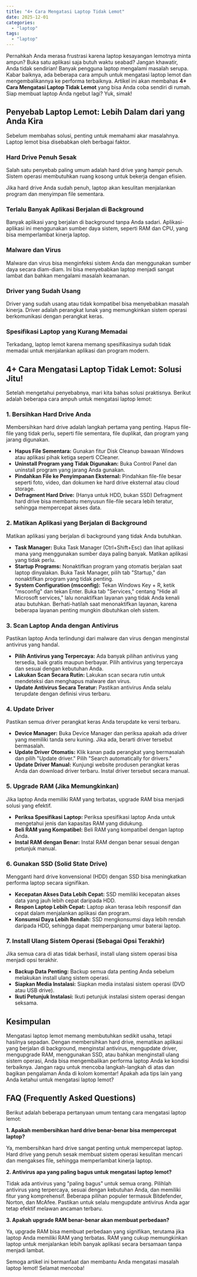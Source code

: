 ```yaml
---
title: "4+ Cara Mengatasi Laptop Tidak Lemot"
date: 2025-12-01
categories: 
  - "laptop"
tags: 
  - "laptop"
---
```


Pernahkah Anda merasa frustrasi karena laptop kesayangan lemotnya minta ampun? Buka satu aplikasi saja butuh waktu seabad? Jangan khawatir, Anda tidak sendirian! Banyak pengguna laptop mengalami masalah serupa. Kabar baiknya, ada beberapa cara ampuh untuk mengatasi laptop lemot dan mengembalikannya ke performa terbaiknya. Artikel ini akan membahas **4+ Cara Mengatasi Laptop Tidak Lemot** yang bisa Anda coba sendiri di rumah. Siap membuat laptop Anda ngebut lagi? Yuk, simak!

## Penyebab Laptop Lemot: Lebih Dalam dari yang Anda Kira

Sebelum membahas solusi, penting untuk memahami akar masalahnya. Laptop lemot bisa disebabkan oleh berbagai faktor.

### Hard Drive Penuh Sesak

Salah satu penyebab paling umum adalah hard drive yang hampir penuh. Sistem operasi membutuhkan ruang kosong untuk bekerja dengan efisien.

Jika hard drive Anda sudah penuh, laptop akan kesulitan menjalankan program dan menyimpan file sementara.

### Terlalu Banyak Aplikasi Berjalan di Background

Banyak aplikasi yang berjalan di background tanpa Anda sadari. Aplikasi-aplikasi ini menggunakan sumber daya sistem, seperti RAM dan CPU, yang bisa memperlambat kinerja laptop.

### Malware dan Virus

Malware dan virus bisa menginfeksi sistem Anda dan menggunakan sumber daya secara diam-diam. Ini bisa menyebabkan laptop menjadi sangat lambat dan bahkan mengalami masalah keamanan.

### Driver yang Sudah Usang

Driver yang sudah usang atau tidak kompatibel bisa menyebabkan masalah kinerja. Driver adalah perangkat lunak yang memungkinkan sistem operasi berkomunikasi dengan perangkat keras.

### Spesifikasi Laptop yang Kurang Memadai

Terkadang, laptop lemot karena memang spesifikasinya sudah tidak memadai untuk menjalankan aplikasi dan program modern.

## 4+ Cara Mengatasi Laptop Tidak Lemot: Solusi Jitu!

Setelah mengetahui penyebabnya, mari kita bahas solusi praktisnya. Berikut adalah beberapa cara ampuh untuk mengatasi laptop lemot:

### 1\. Bersihkan Hard Drive Anda

Membersihkan hard drive adalah langkah pertama yang penting. Hapus file-file yang tidak perlu, seperti file sementara, file duplikat, dan program yang jarang digunakan.

- **Hapus File Sementara:** Gunakan fitur Disk Cleanup bawaan Windows atau aplikasi pihak ketiga seperti CCleaner.
- **Uninstall Program yang Tidak Digunakan:** Buka Control Panel dan uninstall program yang jarang Anda gunakan.
- **Pindahkan File ke Penyimpanan Eksternal:** Pindahkan file-file besar seperti foto, video, dan dokumen ke hard drive eksternal atau cloud storage.
- **Defragment Hard Drive:** (Hanya untuk HDD, bukan SSD) Defragment hard drive bisa membantu menyusun file-file secara lebih teratur, sehingga mempercepat akses data.

### 2\. Matikan Aplikasi yang Berjalan di Background

Matikan aplikasi yang berjalan di background yang tidak Anda butuhkan.

- **Task Manager:** Buka Task Manager (Ctrl+Shift+Esc) dan lihat aplikasi mana yang menggunakan sumber daya paling banyak. Matikan aplikasi yang tidak perlu.
- **Startup Programs:** Nonaktifkan program yang otomatis berjalan saat laptop dinyalakan. Buka Task Manager, pilih tab "Startup," dan nonaktifkan program yang tidak penting.
- **System Configuration (msconfig):** Tekan Windows Key + R, ketik "msconfig" dan tekan Enter. Buka tab "Services," centang "Hide all Microsoft services," lalu nonaktifkan layanan yang tidak Anda kenali atau butuhkan. Berhati-hatilah saat menonaktifkan layanan, karena beberapa layanan penting mungkin dibutuhkan oleh sistem.

### 3\. Scan Laptop Anda dengan Antivirus

Pastikan laptop Anda terlindungi dari malware dan virus dengan menginstal antivirus yang handal.

- **Pilih Antivirus yang Terpercaya:** Ada banyak pilihan antivirus yang tersedia, baik gratis maupun berbayar. Pilih antivirus yang terpercaya dan sesuai dengan kebutuhan Anda.
- **Lakukan Scan Secara Rutin:** Lakukan scan secara rutin untuk mendeteksi dan menghapus malware dan virus.
- **Update Antivirus Secara Teratur:** Pastikan antivirus Anda selalu terupdate dengan definisi virus terbaru.

### 4\. Update Driver

Pastikan semua driver perangkat keras Anda terupdate ke versi terbaru.

- **Device Manager:** Buka Device Manager dan periksa apakah ada driver yang memiliki tanda seru kuning. Jika ada, berarti driver tersebut bermasalah.
- **Update Driver Otomatis:** Klik kanan pada perangkat yang bermasalah dan pilih "Update driver." Pilih "Search automatically for drivers."
- **Update Driver Manual:** Kunjungi website produsen perangkat keras Anda dan download driver terbaru. Instal driver tersebut secara manual.

### 5\. Upgrade RAM (Jika Memungkinkan)

Jika laptop Anda memiliki RAM yang terbatas, upgrade RAM bisa menjadi solusi yang efektif.

- **Periksa Spesifikasi Laptop:** Periksa spesifikasi laptop Anda untuk mengetahui jenis dan kapasitas RAM yang didukung.
- **Beli RAM yang Kompatibel:** Beli RAM yang kompatibel dengan laptop Anda.
- **Instal RAM dengan Benar:** Instal RAM dengan benar sesuai dengan petunjuk manual.

### 6\. Gunakan SSD (Solid State Drive)

Mengganti hard drive konvensional (HDD) dengan SSD bisa meningkatkan performa laptop secara signifikan.

- **Kecepatan Akses Data Lebih Cepat:** SSD memiliki kecepatan akses data yang jauh lebih cepat daripada HDD.
- **Respon Laptop Lebih Cepat:** Laptop akan terasa lebih responsif dan cepat dalam menjalankan aplikasi dan program.
- **Konsumsi Daya Lebih Rendah:** SSD mengkonsumsi daya lebih rendah daripada HDD, sehingga dapat memperpanjang umur baterai laptop.

### 7\. Install Ulang Sistem Operasi (Sebagai Opsi Terakhir)

Jika semua cara di atas tidak berhasil, install ulang sistem operasi bisa menjadi opsi terakhir.

- **Backup Data Penting:** Backup semua data penting Anda sebelum melakukan install ulang sistem operasi.
- **Siapkan Media Instalasi:** Siapkan media instalasi sistem operasi (DVD atau USB drive).
- **Ikuti Petunjuk Instalasi:** Ikuti petunjuk instalasi sistem operasi dengan seksama.

## Kesimpulan

Mengatasi laptop lemot memang membutuhkan sedikit usaha, tetapi hasilnya sepadan. Dengan membersihkan hard drive, mematikan aplikasi yang berjalan di background, menginstal antivirus, mengupdate driver, mengupgrade RAM, menggunakan SSD, atau bahkan menginstall ulang sistem operasi, Anda bisa mengembalikan performa laptop Anda ke kondisi terbaiknya. Jangan ragu untuk mencoba langkah-langkah di atas dan bagikan pengalaman Anda di kolom komentar! Apakah ada tips lain yang Anda ketahui untuk mengatasi laptop lemot?

## FAQ (Frequently Asked Questions)

Berikut adalah beberapa pertanyaan umum tentang cara mengatasi laptop lemot:

**1\. Apakah membersihkan hard drive benar-benar bisa mempercepat laptop?**

Ya, membersihkan hard drive sangat penting untuk mempercepat laptop. Hard drive yang penuh sesak membuat sistem operasi kesulitan mencari dan mengakses file, sehingga memperlambat kinerja laptop.

**2\. Antivirus apa yang paling bagus untuk mengatasi laptop lemot?**

Tidak ada antivirus yang "paling bagus" untuk semua orang. Pilihlah antivirus yang terpercaya, sesuai dengan kebutuhan Anda, dan memiliki fitur yang komprehensif. Beberapa pilihan populer termasuk Bitdefender, Norton, dan McAfee. Pastikan untuk selalu mengupdate antivirus Anda agar tetap efektif melawan ancaman terbaru.

**3\. Apakah upgrade RAM benar-benar akan membuat perbedaan?**

Ya, upgrade RAM bisa membuat perbedaan yang signifikan, terutama jika laptop Anda memiliki RAM yang terbatas. RAM yang cukup memungkinkan laptop untuk menjalankan lebih banyak aplikasi secara bersamaan tanpa menjadi lambat.

Semoga artikel ini bermanfaat dan membantu Anda mengatasi masalah laptop lemot! Selamat mencoba!
